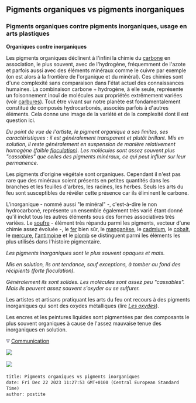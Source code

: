 ## Pigments organiques vs pigments inorganiques
### Pigments organiques contre pigments inorganiques, usage en arts plastiques
 **Organiques contre inorganiques**  

Les pigments organiques déclinent à l'infini la chimie du [carbone](annexe1.html#c) en association, le plus souvent, avec de l'hydrogène, fréquemment de l'azote et parfois aussi avec des éléments minéraux comme le cuivre par exemple (on est alors à la frontière de l'organique et du minéral). Ces chimies sont d'une complexité sans comparaison dans l'état actuel des connaissances humaines. La combinaison carbone + hydrogène, à elle seule, représente un foisonnement inouï de molécules aux propriétés extrêmement variées (voir [carbures](carbure.html)). Tout être vivant sur notre planète est fondamentalement constitué de composés hydrocarbonés, associés parfois à d'autres éléments. Cela donne une image de la variété et de la complexité dont il est question ici.

_Du point de vue de l'artiste, le pigment organique a ses limites, ses caractéristiques : il est généralement transparent et plutôt brillant. Mis en solution, il reste généralement en suspension de manière relativement homogène (faible [floculation](pigments.html#aptitudealafloculation)). Les molécules sont assez souvent plus "cassables" que celles des pigments minéraux, ce qui peut influer sur leur permanence._

Les pigments d'origine végétale sont organiques. Cependant il n'est pas rare que des minéraux soient présents en petites quantités dans les branches et les feuilles d'arbres, les racines, les herbes. Seuls les arts du feu sont susceptibles de révéler cette présence car ils éliminent le carbone.

L'inorganique - nommé aussi "le minéral" -, c'est-à-dire le non hydrocarboné, représente un ensemble également très varié étant donné qu'il inclut tous les autres éléments sous des formes associatives très variées. Le [soufre](soufre.html) - élément très répandu parmi les pigments, vecteur d'une chimie assez évoluée -, le [fer](annexe1.html#fe) bien sûr, le [manganèse](manganese2.html), le [cadmium](cadmiums.html), le [cobalt](cobalts.html), le [mercure](vermillons-2.html), [l'antimoine](antimoine.html) et le [plomb](plomb.html) se distinguent parmi les éléments les plus utilisés dans l'histoire pigmentaire.

_Les pigments inorganiques sont le plus souvent opaques et mats._

_Mis en solution, ils ont tendance, sauf exceptions, à tomber au fond des récipients (forte floculation)._

_Généralement ils sont solides. Les molécules sont assez peu "cassables". Mais ils peuvent assez souvent s'oxyder ou se sulfurer._

Les artistes et artisans pratiquant les arts du feu ont recours à des pigments inorganiques qui sont des oxydes métalliques (lire _[Les oxydes](oxydes.html)_).

Les encres et les peintures liquides sont pigmentées par des composants le plus souvent organiques à cause de l'assez mauvaise tenue des inorganiques en solution.



![](images/flechebas.gif) [Communication](http://www.artrealite.com/annonceurs.htm) 

[![](https://cbonvin.fr/sites/regie.artrealite.com/visuels/campagne1.png)](index-2.html#20131014)

![](https://cbonvin.fr/sites/regie.artrealite.com/visuels/campagne2.png)
```
title: Pigments organiques vs pigments inorganiques
date: Fri Dec 22 2023 11:27:53 GMT+0100 (Central European Standard Time)
author: postite
```
